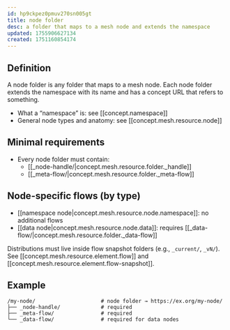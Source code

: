 ```yaml
---
id: hp9ckpez0pmuv270sn005gt
title: node folder
desc: a folder that maps to a mesh node and extends the namespace
updated: 1755906627134
created: 1751160854174
---
```


## Definition

A node folder is any folder that maps to a mesh node. Each node folder extends the namespace with its name and has a concept URL that refers to something. 

- What a “namespace” is: see [[concept.namespace]]
- General node types and anatomy: see [[concept.mesh.resource.node]]

## Minimal requirements

- Every node folder must contain:
  - [[_node-handle/|concept.mesh.resource.folder._handle]]
  - [[_meta-flow/|concept.mesh.resource.folder._meta-flow]]

## Node-specific flows (by type)

- [[namespace node|concept.mesh.resource.node.namespace]]: no additional flows 
- [[data node|concept.mesh.resource.node.data]]: requires [[_data-flow/|concept.mesh.resource.folder._data-flow]]

Distributions must live inside flow snapshot folders (e.g., `_current/`, `_vN/`). See [[concept.mesh.resource.element.flow]] and [[concept.mesh.resource.element.flow-snapshot]].

## Example

```file
/my-node/                     # node folder → https://ex.org/my-node/
├── _node-handle/             # required
├── _meta-flow/               # required
└── _data-flow/               # required for data nodes
